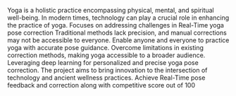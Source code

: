 Yoga is a holistic practice encompassing physical, mental, and spiritual well-being.
In modern times, technology can play a crucial role in enhancing the practice of yoga.
Focuses on addressing challenges in Real-Time yoga pose correction
Traditional methods lack precision, and manual corrections may not be accessible to everyone.
Enable anyone and everyone to practice yoga with accurate pose guidance.
Overcome limitations in existing correction methods, making yoga accessible to a broader audience.
Leveraging deep learning for personalized and precise yoga pose correction.
The project aims to bring innovation to the intersection of technology and ancient wellness practices.
Achieve Real-Time pose feedback and correction along with competitive score out of 100
